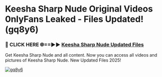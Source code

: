 # Keesha Sharp Nude Original Videos 0nlyFans Leaked - Files Updated! (gq8y6)

<h3>🔴 CLICK HERE 🌐==►► <a href="https://tinyurl.com/yrmya6cz" rel="nofollow">Keesha Sharp Nude Updated Files</a></h3>

Get Keesha Sharp Nude and all content. Now you can access all videos and pictures of Keesha Sharp Nude. New Updated Files 2025!

[![gq8y6](https://i.imgur.com/FMdXYCs.gif)](https://tinyurl.com/yrmya6cz)
